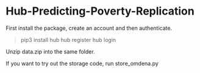 # Hub-Predicting-Poverty-Replication

First install the package, create an account and then authenticate.
> pip3 install hub
> hub register
> hub login

Unzip data.zip into the same folder.

If you want to try out the storage code, run store_omdena.py
